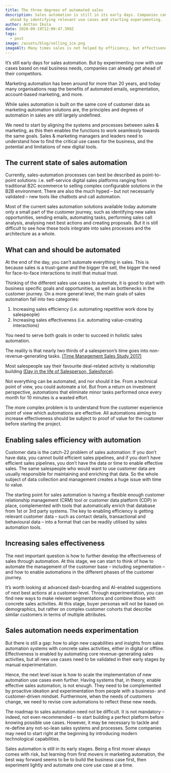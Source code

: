 ```yaml
---
title: The three degrees of automated sales
description: Sales automation is still in its early days. Companies can get
  ahead by identifying relevant use cases and starting experimenting.
author: Antton Ikola
date: 2020-09-19T12:09:47.399Z
tags:
  - post
image: /assets/blog/selling_ice.png
imageAlt: Many times sales is not helped by efficiency, but effectiveness.
---
```

It’s still early days for sales automation. But by experimenting now with use cases based on real business needs, companies can already get ahead of their competitors.

Marketing automation has been around for more than 20 years, and today many organisations reap the benefits of automated emails, segmentation, account-based marketing, and more.

While sales automation is built on the same core of customer data as marketing automation solutions are, the principles and degrees of automation in sales are still largely undefined.

We need to start by aligning the systems and processes between sales & marketing, as this then enables the functions to work seamlessly towards the same goals. Sales & marketing managers and leaders need to understand how to find the critical use cases for the business, and the potential and limitations of new digital tools.

## The current state of sales automation

Currently, sales-automation processes can best be described as point-to-point solutions: i.e. self-service digital sales platforms ranging from traditional B2C ecommerce to selling complex configurable solutions in the B2B environment. There are also the much hyped – but not necessarily validated – new tools like chatbots and call automation.

Most of the current sales automation solutions available today automate only a small part of the customer journey, such as identifying new sales opportunities, sending emails, automating tasks, performing sales call analysis, analysing next best actions and creating proposals. But it is still difficult to see how these tools integrate into sales processes and the architecture as a whole.

## What can and should be automated

At the end of the day, you can’t automate everything in sales. This is because sales is a trust-game and the bigger the sell, the bigger the need for face-to-face interactions to instil that mutual trust.

Thinking of the different sales use cases to automate, it is good to start with business specific goals and opportunities, as well as bottlenecks in the customer journey. On a more general level, the main goals of sales automation fall into two categories:

1. Increasing sales efficiency (i.e. automating repetitive work done by salespeople)
2. Increasing sales effectiveness (i.e. automating value-creating interactions)

You need to serve both goals in order to succeed in holistic sales automation.

The reality is that nearly two thirds of a salesperson’s time goes into non-revenue-generating tasks. [(Time Management Sales Study 2017)](https://www.xant.ai/blog/time-management-for-sales-reps/)

Most salespeople say their favourite deal-related activity is relationship building [(Day in the life of Salesperson, Salesforce)](https://www.salesforce.com/quotable/interactive/day-in-the-life-of-a-salesperson/).

Not everything can be automated, and nor should it be. From a technical point of view, you could automate a lot. But from a return on investment perspective, automations that eliminate minor tasks performed once every month for 10 minutes is a wasted effort.

The more complex problem is to understand from the customer experience point of view which automations are effective. All automations aiming to increase effectiveness should be subject to proof of value for the customer before starting the project.

## Enabling sales efficiency with automation

Customer data is the catch-22 problem of sales automation: If you don’t have data, you cannot build efficient sales pipelines, and if you don’t have efficient sales pipelines, you don’t have the data or time to enable effective sales. The same salespeople who would want to use customer data are usually responsible for maintaining and enriching that data. So the whole subject of data collection and management creates a huge issue with time to value.

The starting point for sales automation is having a flexible enough customer relationship management (CRM) tool or customer data platform (CDP) in place, complemented with tools that automatically enrich that database from 1st or 3rd party systems. The key to enabling efficiency is getting relevant customer data – such as contact details, transactional and behavioural data – into a format that can be readily utilised by sales automation tools.

## Increasing sales effectiveness

The next important question is how to further develop the effectiveness of sales through automation. At this stage, we can start to think of how to automate the management of the customer base – including segmentation – and how to enable automations in the different phases of the customer journey.

It’s worth looking at advanced dash-boarding and AI-enabled suggestions of next best actions at a customer-level. Through experimentation, you can find new ways to make relevant segmentations and combine those with concrete sales activities. At this stage, buyer personas will not be based on demographics, but rather on complex customer cohorts that describe similar customers in terms of multiple attributes.

## Sales automation needs experimentation

But there is still a gap: how to align new capabilities and insights from sales automation systems with concrete sales activities, either in digital or offline. Effectiveness is enabled by automating core revenue-generating sales activities, but all new use cases need to be validated in their early stages by manual experimentation.

Hence, the next level issue is how to scale the implementation of new automation use cases even further. Having systems that, in theory, enable effective sales automation, is not enough. They need to be complemented by proactive ideation and experimentation from people with a business- and customer-driven mindset. Furthermore, when the needs of customers change, we need to revise core automations to reflect these new needs.

The roadmap to sales automation need not be difficult. It is not mandatory – indeed, not even recommended – to start building a perfect platform before knowing possible use cases. However, it may be necessary to tackle and re-define any not-so-lean sales systems and processes. Some companies may need to start right at the beginning by introducing modern technological capabilities.

Sales automation is still in its early stages. Being a first mover always comes with risk, but learning from first movers in marketing automation, the best way forward seems to be to build the business case first, then experiment lightly and automate one core use case at a time.